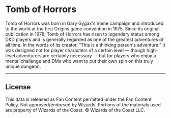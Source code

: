 # Tomb of Horrors

Tomb of Horrors was born in Gary Gygax's home campaign and introduced to the world at the first Origins game convention in 1975\. Since its original publication in 1978, Tomb of Horrors has risen to legendary status among D&D players and is generally regarded as one of the greatest adventures of all time. In the words of its creator, “This is a thinking person's adventure.” It was designed not for player characters of a certain level — though high-level adventurers are certainly necessary — but for players who enjoy a mental challenge and DMs who want to put their own spin on this truly unique dungeon.

---

## License

This data is released as Fan Content permitted under the Fan Content Policy. Not approved/endorsed by Wizards. Portions of the materials used are property of Wizards of the Coast. © Wizards of the Coast LLC.
